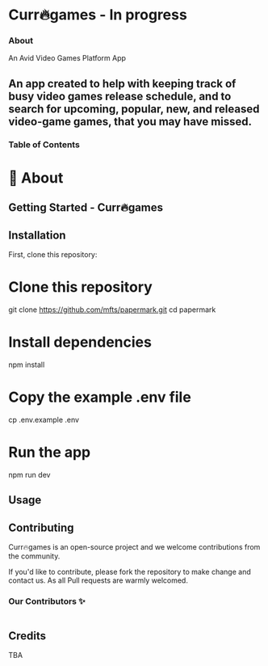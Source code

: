 # Curr🔥games - In progress

### About
An Avid Video Games Platform App

## An app created to help with keeping track of busy video games release schedule, and to search for upcoming, popular, new, and released video-game games, that you may have missed.

### Table of Contents




# 🚀 About

## Getting Started - Curr🔥games

## Installation

First, clone this repository:

<!-- start:code block -->
# Clone this repository
git clone https://github.com/mfts/papermark.git
cd papermark

# Install dependencies
npm install

# Copy the example .env file
cp .env.example .env

# Run the app
npm run dev
<!-- end:code block -->

## Usage

## Contributing

Curr🔥games is an open-source project and we welcome contributions from the community.

If you'd like to contribute, please fork the repository to make change and contact us. As all Pull requests are warmly welcomed.

### Our Contributors ✨

<a href="https://github.com/mfts/papermark/graphs/contributors">
  <img src="" />
</a>

## Credits
TBA

